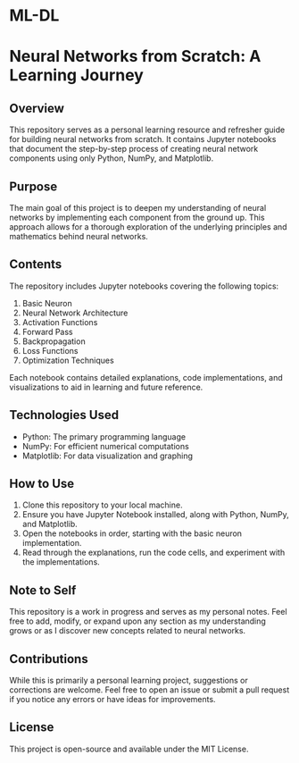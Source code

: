 # ML-DL

# Neural Networks from Scratch: A Learning Journey

## Overview

This repository serves as a personal learning resource and refresher guide for building neural networks from scratch. It contains Jupyter notebooks that document the step-by-step process of creating neural network components using only Python, NumPy, and Matplotlib.

## Purpose

The main goal of this project is to deepen my understanding of neural networks by implementing each component from the ground up. This approach allows for a thorough exploration of the underlying principles and mathematics behind neural networks.

## Contents

The repository includes Jupyter notebooks covering the following topics:

1. Basic Neuron
2. Neural Network Architecture
3. Activation Functions
4. Forward Pass
5. Backpropagation
6. Loss Functions
7. Optimization Techniques

Each notebook contains detailed explanations, code implementations, and visualizations to aid in learning and future reference.

## Technologies Used

- Python: The primary programming language
- NumPy: For efficient numerical computations
- Matplotlib: For data visualization and graphing

## How to Use

1. Clone this repository to your local machine.
2. Ensure you have Jupyter Notebook installed, along with Python, NumPy, and Matplotlib.
3. Open the notebooks in order, starting with the basic neuron implementation.
4. Read through the explanations, run the code cells, and experiment with the implementations.

## Note to Self

This repository is a work in progress and serves as my personal notes. Feel free to add, modify, or expand upon any section as my understanding grows or as I discover new concepts related to neural networks.

## Contributions

While this is primarily a personal learning project, suggestions or corrections are welcome. Feel free to open an issue or submit a pull request if you notice any errors or have ideas for improvements.

## License

This project is open-source and available under the MIT License.